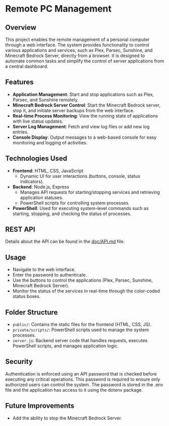 # Remote PC Management

## Overview

This project enables the remote management of a personal computer through a web interface. The system provides functionality to control various applications and services, such as Plex, Parsec, Sunshine, and Minecraft Bedrock Server, directly from a browser. It is designed to automate common tasks and simplify the control of server applications from a central dashboard.

## Features

- **Application Management**: Start and stop applications such as Plex, Parsec, and Sunshine remotely.
- **Minecraft Bedrock Server Control**: Start the Minecraft Bedrock server, stop it, and initiate server backups from the web interface.
- **Real-time Process Monitoring**: View the running state of applications with live status updates.
- **Server Log Management**: Fetch and view log files or add new log entries.
- **Console Display**: Output messages to a web-based console for easy monitoring and logging of activities.

## Technologies Used

- **Frontend**: HTML, CSS, JavaScript
  - Dynamic UI for user interactions (buttons, console, status indicators).
- **Backend**: Node.js, Express
  - Manages API requests for starting/stopping services and retrieving application statuses.
  - PowerShell scripts for controlling system processes.
- **PowerShell**: Used for executing system-level commands such as starting, stopping, and checking the status of processes.

## REST API
Details about the API can be found in the [doc/API.md](https://github.com/NikolasVir/Remote-PC-Management/blob/master/docs/API.md) file.

## Usage

- Navigate to the web interface.
- Enter the password to authenticate.
- Use the buttons to control the applications (Plex, Parsec, Sunshine, Minecraft Bedrock Server).
- Monitor the status of the services in real-time through the color-coded status boxes.

## Folder Structure

- `public/`: Contains the static files for the frontend (HTML, CSS, JS).
- `private/scripts/`: PowerShell scripts used to manage the system processes.
- `server.js`: Backend server code that handles requests, executes PowerShell scripts, and manages application logic.

## Security

Authentication is enforced using an API password that is checked before executing any critical operations. This password is required to ensure only authorized users can control the system. The password is stored in the .env file and the application has access to it using the dotenv package.

## Future Improvements

- Add the ability to stop the Minecraft Bedrock Server.
